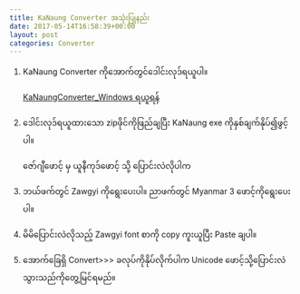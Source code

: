 ```yaml
---
title: KaNaung Converter အသုံးပြုနည်း
date: 2017-05-14T16:58:39+00:00
layout: post
categories: Converter
---
```


1. KaNaung Converter ကိုအောက်တွင်ဒေါင်းလုဒ်ရယူပါ။

    [KaNaungConverter_Windows ရယူရန်](https://storage.googleapis.com/google-code-archive-downloads/v2/code.google.com/kanaung/KaNaungConverter_Window_Build200508.zip)

2. ဒေါင်းလုဒ်ရယူထားသော zipဖိုင်ကိုဖြည်ချပြီး KaNaung exe ကိုနှစ်ချက်နိုပ်၍ဖွင့်ပါ။

    ဇော်ဂျီဖောင့် မှ ယူနီကုဒ်ဖောင့် သို့ ပြောင်းလဲလိုပါက 
3. ဘယ်ဖက်တွင် Zawgyi ကိုရွေးပေးပါ။ ညာဖက်တွင် Myanmar 3 ဖောင့်ကိုရွေး‌ပေးပါ။
4. မိမိပြောင်းလဲလိုသည့် Zawgyi font စာကို copy ကူးယူပြီး Paste ချပါ။ 
5. အောက်ခြေရှိ Convert>>> ခလုပ်ကိုနိုပ်လိုက်ပါက Unicode ဖောင့်သို့ပြောင်းလဲသွားသည်ကိုတွေ့မြင်ရမည်။

